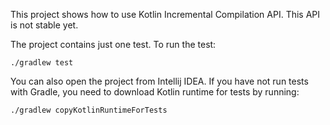 This project shows how to use Kotlin Incremental Compilation API.
This API is not stable yet.

The project contains just one test.
To run the test:
```
./gradlew test
```

You can also open the project from Intellij IDEA. If you have not run tests with Gradle, you need to download Kotlin runtime for tests by running:
```
./gradlew copyKotlinRuntimeForTests
```
